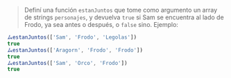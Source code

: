 > Definí una función `estanJuntos` que tome como argumento un array de strings `personajes`, y devuelva `true` si Sam se encuentra al lado de Frodo, ya sea antes o después, o `false` sino. Ejemplo:
>
```javascript
ムestanJuntos(['Sam', 'Frodo', 'Legolas']) 
true
ムestanJuntos(['Aragorn', 'Frodo', 'Frodo']) 
true
ムestanJuntos(['Sam', 'Orco', 'Frodo']) 
true
```
